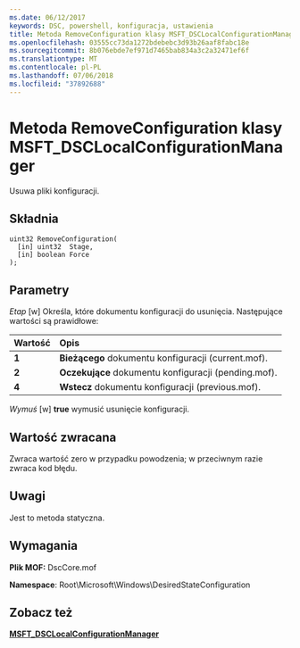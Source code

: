 ```yaml
---
ms.date: 06/12/2017
keywords: DSC, powershell, konfiguracja, ustawienia
title: Metoda RemoveConfiguration klasy MSFT_DSCLocalConfigurationManager
ms.openlocfilehash: 03555cc73da1272bdebebc3d93b26aaf8fabc18e
ms.sourcegitcommit: 8b076ebde7ef971d7465bab834a3c2a32471ef6f
ms.translationtype: MT
ms.contentlocale: pl-PL
ms.lasthandoff: 07/06/2018
ms.locfileid: "37892688"
---
```

# <a name="removeconfiguration-method-of-the-msftdsclocalconfigurationmanager-class"></a>Metoda RemoveConfiguration klasy MSFT_DSCLocalConfigurationManager

Usuwa pliki konfiguracji.

## <a name="syntax"></a>Składnia

```mof
uint32 RemoveConfiguration(
  [in] uint32  Stage,
  [in] boolean Force
);
```

## <a name="parameters"></a>Parametry

*Etap* \[w\] Określa, które dokumentu konfiguracji do usunięcia. Następujące wartości są prawidłowe:

|Wartość |Opis |
|:--- |:---|
|**1** | **Bieżącego** dokumentu konfiguracji (current.mof). |
|**2** | **Oczekujące** dokumentu konfiguracji (pending.mof).  |
|**4** | **Wstecz** dokumentu konfiguracji (previous.mof). |

*Wymuś* \[w\] **true** wymusić usunięcie konfiguracji.

## <a name="return-value"></a>Wartość zwracana

Zwraca wartość zero w przypadku powodzenia; w przeciwnym razie zwraca kod błędu.

## <a name="remarks"></a>Uwagi

Jest to metoda statyczna.

## <a name="requirements"></a>Wymagania

**Plik MOF:** DscCore.mof

**Namespace**: Root\Microsoft\Windows\DesiredStateConfiguration

## <a name="see-also"></a>Zobacz też

[**MSFT_DSCLocalConfigurationManager**](msft-dsclocalconfigurationmanager.md)